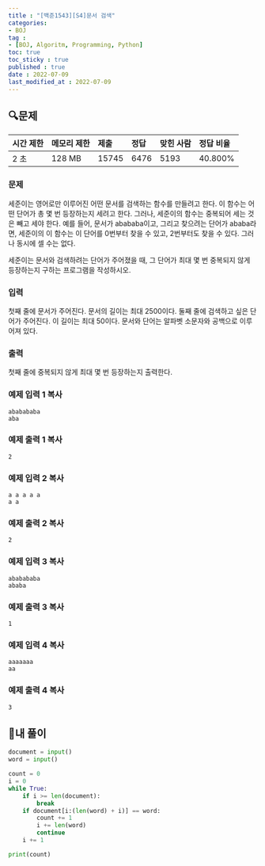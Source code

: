 ```yaml
---
title : "[백준1543][S4]문서 검색"
categories:
- BOJ
tag :
- [BOJ, Algoritm, Programming, Python]
toc: true
toc_sticky : true
published : true
date : 2022-07-09
last_modified_at : 2022-07-09
---
```


## 🔍문제

| 시간 제한 | 메모리 제한 | 제출  | 정답 | 맞힌 사람 | 정답 비율 |
| :-------- | :---------- | :---- | :--- | :-------- | :-------- |
| 2 초      | 128 MB      | 15745 | 6476 | 5193      | 40.800%   |

### 문제

세준이는 영어로만 이루어진 어떤 문서를 검색하는 함수를 만들려고 한다. 이 함수는 어떤 단어가 총 몇 번 등장하는지 세려고 한다. 그러나, 세준이의 함수는 중복되어 세는 것은 빼고 세야 한다. 예를 들어, 문서가 abababa이고, 그리고 찾으려는 단어가 ababa라면, 세준이의 이 함수는 이 단어를 0번부터 찾을 수 있고, 2번부터도 찾을 수 있다. 그러나 동시에 셀 수는 없다.

세준이는 문서와 검색하려는 단어가 주어졌을 때, 그 단어가 최대 몇 번 중복되지 않게 등장하는지 구하는 프로그램을 작성하시오.

### 입력

첫째 줄에 문서가 주어진다. 문서의 길이는 최대 2500이다. 둘째 줄에 검색하고 싶은 단어가 주어진다. 이 길이는 최대 50이다. 문서와 단어는 알파벳 소문자와 공백으로 이루어져 있다.

### 출력

첫째 줄에 중복되지 않게 최대 몇 번 등장하는지 출력한다.

### 예제 입력 1 복사

```
ababababa
aba
```

### 예제 출력 1 복사

```
2
```

### 예제 입력 2 복사

```
a a a a a
a a
```

### 예제 출력 2 복사

```
2
```

### 예제 입력 3 복사

```
ababababa
ababa
```

### 예제 출력 3 복사

```
1
```

### 예제 입력 4 복사

```
aaaaaaa
aa
```

### 예제 출력 4 복사

```
3
```



## 📝내 풀이

```python
document = input()
word = input()

count = 0
i = 0
while True:
    if i >= len(document):
        break
    if document[i:(len(word) + i)] == word:
        count += 1
        i += len(word)
        continue
    i += 1

print(count)
```
